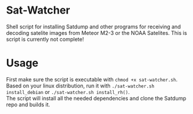 # Sat-Watcher
Shell script for installing Satdump and other programs for receiving and decoding satelite images from Meteor M2-3 or the NOAA Satelites.
This is script is currently not complete!
# Usage
First make sure the script is executable with ```chmod +x sat-watcher.sh```.   
Based on your linux distribution, run it with ```./sat-watcher.sh install_debian``` or ```./sat-watcher.sh install_rh()```.  
The script will install all the needed dependencies and clone the Satdump repo and builds it.


